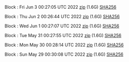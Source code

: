 Block [](https://testnet-insight.dashevo.org/insight/block/): Fri Jun  3 00:27:05 UTC 2022 [zip](https://dash-bootstrap.ams3.digitaloceanspaces.com/testnet/2022-06-03/bootstrap.dat.zip) (1.6G) [SHA256](https://dash-bootstrap.ams3.digitaloceanspaces.com/testnet/2022-06-03/sha256.txt)

Block [](https://testnet-insight.dashevo.org/insight/block/): Thu Jun  2 00:26:44 UTC 2022 [zip](https://dash-bootstrap.ams3.digitaloceanspaces.com/testnet/2022-06-02/bootstrap.dat.zip) (1.6G) [SHA256](https://dash-bootstrap.ams3.digitaloceanspaces.com/testnet/2022-06-02/sha256.txt)

Block [](https://testnet-insight.dashevo.org/insight/block/): Wed Jun  1 00:27:07 UTC 2022 [zip](https://dash-bootstrap.ams3.digitaloceanspaces.com/testnet/2022-06-01/bootstrap.dat.zip) (1.6G) [SHA256](https://dash-bootstrap.ams3.digitaloceanspaces.com/testnet/2022-06-01/sha256.txt)

Block [](https://testnet-insight.dashevo.org/insight/block/): Tue May 31 00:27:55 UTC 2022 [zip](https://dash-bootstrap.ams3.digitaloceanspaces.com/testnet/2022-05-31/bootstrap.dat.zip) (1.6G) [SHA256](https://dash-bootstrap.ams3.digitaloceanspaces.com/testnet/2022-05-31/sha256.txt)

Block [](https://testnet-insight.dashevo.org/insight/block/): Mon May 30 00:28:14 UTC 2022 [zip](https://dash-bootstrap.ams3.digitaloceanspaces.com/testnet/2022-05-30/bootstrap.dat.zip) (1.6G) [SHA256](https://dash-bootstrap.ams3.digitaloceanspaces.com/testnet/2022-05-30/sha256.txt)

Block [](https://testnet-insight.dashevo.org/insight/block/): Sun May 29 00:30:08 UTC 2022 [zip](https://dash-bootstrap.ams3.digitaloceanspaces.com/testnet/2022-05-29/bootstrap.dat.zip) (1.6G) [SHA256](https://dash-bootstrap.ams3.digitaloceanspaces.com/testnet/2022-05-29/sha256.txt)
